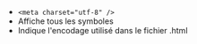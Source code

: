 - `<meta charset="utf-8" />`
- Affiche tous les symboles
- Indique l'encodage utilisé dans le fichier .html 